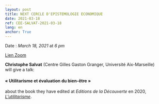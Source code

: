 ```yaml
---
layout: post
title: NEXT CERCLE D'EPISTEMOLOGIE ECONOMIQUE
date: 2021-03-18
ref: CEE-SALVAT-2021-03-18
lang: en
anchor: True
---
```


<i class="fas fa-table"></i> Date : _March 18, 2021_ at _6 pm_

<i class="fa fa-video-camera"></i> [Lien Zoom](https://zoom.univ-paris1.fr/j/97742490339?pwd=L2w0YmxxRW96akN3b1k1Q0EwQTVRdz09)

**Christophe Salvat** (Centre Gilles Gaston Granger, Université Aix-Marseille) will give a talk:

#### « Utilitarisme et évaluation du bien-être »

about the book they have edited at _Editions de la Découverte_ en 2020,  [*L’utilitarisme*](https://www.editionsladecouverte.fr/l_utilitarisme-9782348055379).
